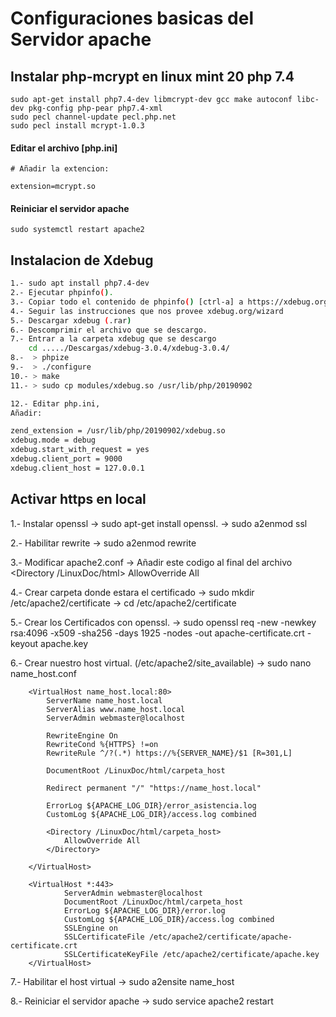 Configuraciones basicas del Servidor apache
===
## Instalar php-mcrypt en linux mint 20 php 7.4
```
sudo apt-get install php7.4-dev libmcrypt-dev gcc make autoconf libc-dev pkg-config php-pear php7.4-xml
sudo pecl channel-update pecl.php.net
sudo pecl install mcrypt-1.0.3
```
#### Editar el archivo [php.ini]
```
# Añadir la extencion:

extension=mcrypt.so
```
#### Reiniciar el servidor apache
```
sudo systemctl restart apache2
```
## Instalacion de Xdebug
```bash
1.- sudo apt install php7.4-dev
2.- Ejecutar phpinfo(). 
3.- Copiar todo el contenido de phpinfo() [ctrl-a] a https://xdebug.org/wizard
4.- Seguir las instrucciones que nos provee xdebug.org/wizard
5.- Descargar xdebug (.rar)
6.- Descomprimir el archivo que se descargo.
7.- Entrar a la carpeta xdebug que se descargo
    cd ...../Descargas/xdebug-3.0.4/xdebug-3.0.4/
8.-  > phpize
9.-  > ./configure
10.- > make
11.- > sudo cp modules/xdebug.so /usr/lib/php/20190902

12.- Editar php.ini,
Añadir:

zend_extension = /usr/lib/php/20190902/xdebug.so
xdebug.mode = debug
xdebug.start_with_request = yes
xdebug.client_port = 9000
xdebug.client_host = 127.0.0.1
```

## Activar https en local

1.- Instalar openssl
    -> sudo apt-get install openssl.
    -> sudo a2enmod ssl

2.- Habilitar rewrite
    -> sudo a2enmod rewrite

3.- Modificar apache2.conf
    -> Añadir este codigo al final del archivo
    <Directory /LinuxDoc/html>
        AllowOverride All
    </Directory>

4.- Crear carpeta donde estara el certificado
    -> sudo mkdir /etc/apache2/certificate
    -> cd /etc/apache2/certificate

5.- Crear los Certificados con openssl.
    -> sudo openssl req -new -newkey rsa:4096 -x509 -sha256 -days 1925 -nodes -out apache-certificate.crt -keyout apache.key

6.- Crear nuestro host virtual. (/etc/apache2/site_available)
    -> sudo nano name_host.conf
~~~
    <VirtualHost name_host.local:80>
        ServerName name_host.local
        ServerAlias www.name_host.local
        ServerAdmin webmaster@localhost

        RewriteEngine On
        RewriteCond %{HTTPS} !=on
        RewriteRule ^/?(.*) https://%{SERVER_NAME}/$1 [R=301,L]

        DocumentRoot /LinuxDoc/html/carpeta_host

        Redirect permanent "/" "https://name_host.local"

        ErrorLog ${APACHE_LOG_DIR}/error_asistencia.log
        CustomLog ${APACHE_LOG_DIR}/access.log combined

        <Directory /LinuxDoc/html/carpeta_host>
            AllowOverride All
        </Directory>

    </VirtualHost>

    <VirtualHost *:443>
            ServerAdmin webmaster@localhost
            DocumentRoot /LinuxDoc/html/carpeta_host
            ErrorLog ${APACHE_LOG_DIR}/error.log
            CustomLog ${APACHE_LOG_DIR}/access.log combined
            SSLEngine on
            SSLCertificateFile /etc/apache2/certificate/apache-certificate.crt
            SSLCertificateKeyFile /etc/apache2/certificate/apache.key
    </VirtualHost>
~~~

7.- Habilitar el host virtual
    -> sudo a2ensite name_host

8.- Reiniciar el servidor apache
    -> sudo service apache2 restart

